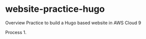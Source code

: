 # website-practice-hugo
Overview
Practice to build a Hugo based website in AWS Cloud 9

Process
  1. 
